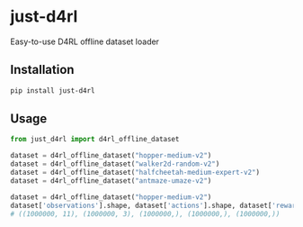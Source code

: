 # just-d4rl

Easy-to-use D4RL offline dataset loader


## Installation
```sh
pip install just-d4rl
```

## Usage

```python
from just_d4rl import d4rl_offline_dataset

dataset = d4rl_offline_dataset("hopper-medium-v2")
dataset = d4rl_offline_dataset("walker2d-random-v2")
dataset = d4rl_offline_dataset("halfcheetah-medium-expert-v2")
dataset = d4rl_offline_dataset("antmaze-umaze-v2")

dataset = d4rl_offline_dataset("hopper-medium-v2")
dataset['observations'].shape, dataset['actions'].shape, dataset['rewards'].shape, dataset['terminals'].shape, dataset['timeouts'].shape
# ((1000000, 11), (1000000, 3), (1000000,), (1000000,), (1000000,))
```